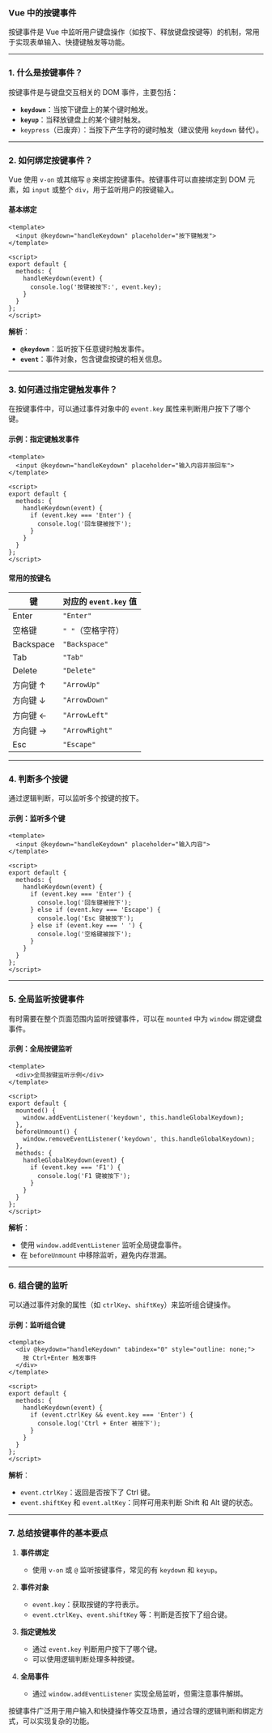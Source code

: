 ### **Vue 中的按键事件**

按键事件是 Vue 中监听用户键盘操作（如按下、释放键盘按键等）的机制，常用于实现表单输入、快捷键触发等功能。

---

### **1. 什么是按键事件？**

按键事件是与键盘交互相关的 DOM 事件，主要包括：

- **`keydown`**：当按下键盘上的某个键时触发。
- **`keyup`**：当释放键盘上的某个键时触发。
- `keypress`（已废弃）：当按下产生字符的键时触发（建议使用 `keydown` 替代）。

---

### **2. 如何绑定按键事件？**

Vue 使用 `v-on` 或其缩写 `@` 来绑定按键事件。按键事件可以直接绑定到 DOM 元素，如 `input` 或整个 `div`，用于监听用户的按键输入。

#### **基本绑定**

```vue
<template>
  <input @keydown="handleKeydown" placeholder="按下键触发">
</template>

<script>
export default {
  methods: {
    handleKeydown(event) {
      console.log('按键被按下:', event.key);
    }
  }
};
</script>
```

**解析**：

- **`@keydown`**：监听按下任意键时触发事件。
- **`event`**：事件对象，包含键盘按键的相关信息。

---

### **3. 如何通过指定键触发事件？**

在按键事件中，可以通过事件对象中的 `event.key` 属性来判断用户按下了哪个键。

#### **示例：指定键触发事件**

```vue
<template>
  <input @keydown="handleKeydown" placeholder="输入内容并按回车">
</template>

<script>
export default {
  methods: {
    handleKeydown(event) {
      if (event.key === 'Enter') {
        console.log('回车键被按下');
      }
    }
  }
};
</script>
```

#### **常用的按键名**

|键|对应的 `event.key` 值|
|---|---|
|Enter|`"Enter"`|
|空格键|`" "`（空格字符）|
|Backspace|`"Backspace"`|
|Tab|`"Tab"`|
|Delete|`"Delete"`|
|方向键 ↑|`"ArrowUp"`|
|方向键 ↓|`"ArrowDown"`|
|方向键 ←|`"ArrowLeft"`|
|方向键 →|`"ArrowRight"`|
|Esc|`"Escape"`|

---

### **4. 判断多个按键**

通过逻辑判断，可以监听多个按键的按下。

#### **示例：监听多个键**

```vue
<template>
  <input @keydown="handleKeydown" placeholder="输入内容">
</template>

<script>
export default {
  methods: {
    handleKeydown(event) {
      if (event.key === 'Enter') {
        console.log('回车键被按下');
      } else if (event.key === 'Escape') {
        console.log('Esc 键被按下');
      } else if (event.key === ' ') {
        console.log('空格键被按下');
      }
    }
  }
};
</script>
```

---

### **5. 全局监听按键事件**

有时需要在整个页面范围内监听按键事件，可以在 `mounted` 中为 `window` 绑定键盘事件。

#### **示例：全局按键监听**

```vue
<template>
  <div>全局按键监听示例</div>
</template>

<script>
export default {
  mounted() {
    window.addEventListener('keydown', this.handleGlobalKeydown);
  },
  beforeUnmount() {
    window.removeEventListener('keydown', this.handleGlobalKeydown);
  },
  methods: {
    handleGlobalKeydown(event) {
      if (event.key === 'F1') {
        console.log('F1 键被按下');
      }
    }
  }
};
</script>
```

**解析**：

- 使用 `window.addEventListener` 监听全局键盘事件。
- 在 `beforeUnmount` 中移除监听，避免内存泄漏。

---

### **6. 组合键的监听**

可以通过事件对象的属性（如 `ctrlKey`、`shiftKey`）来监听组合键操作。

#### **示例：监听组合键**

```vue
<template>
  <div @keydown="handleKeydown" tabindex="0" style="outline: none;">
    按 Ctrl+Enter 触发事件
  </div>
</template>

<script>
export default {
  methods: {
    handleKeydown(event) {
      if (event.ctrlKey && event.key === 'Enter') {
        console.log('Ctrl + Enter 被按下');
      }
    }
  }
};
</script>
```

**解析**：

- `event.ctrlKey`：返回是否按下了 Ctrl 键。
- `event.shiftKey` 和 `event.altKey`：同样可用来判断 Shift 和 Alt 键的状态。

---

### **7. 总结按键事件的基本要点**

1. **事件绑定**
    
    - 使用 `v-on` 或 `@` 监听按键事件，常见的有 `keydown` 和 `keyup`。
2. **事件对象**
    
    - `event.key`：获取按键的字符表示。
    - `event.ctrlKey`、`event.shiftKey` 等：判断是否按下了组合键。
3. **指定键触发**
    
    - 通过 `event.key` 判断用户按下了哪个键。
    - 可以使用逻辑判断处理多种按键。
4. **全局事件**
    
    - 通过 `window.addEventListener` 实现全局监听，但需注意事件解绑。

按键事件广泛用于用户输入和快捷操作等交互场景，通过合理的逻辑判断和绑定方式，可以实现复杂的功能。